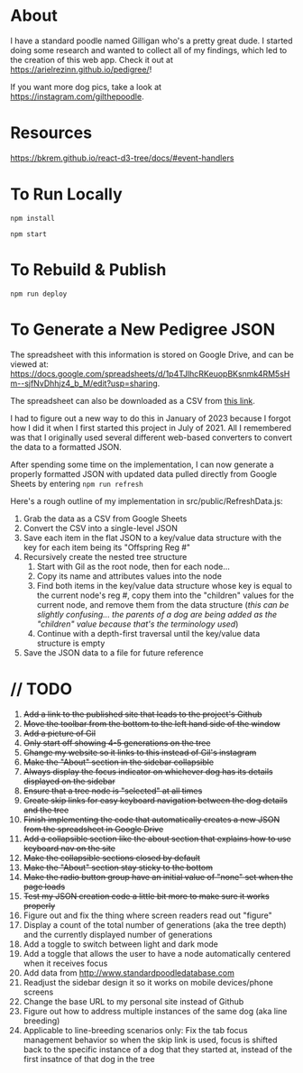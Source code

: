 # About

I have a standard poodle named Gilligan who's a pretty great dude. I started doing some research and wanted to collect all of my findings, which led to the creation of this web app. Check it out at https://arielrezinn.github.io/pedigree/! 

If you want more dog pics, take a look at https://instagram.com/gilthepoodle.

# Resources

https://bkrem.github.io/react-d3-tree/docs/#event-handlers

# To Run Locally
`npm install`

`npm start` 

# To Rebuild & Publish 
`npm run deploy`

# To Generate a New Pedigree JSON

The spreadsheet with this information is stored on Google Drive, and can be viewed at: https://docs.google.com/spreadsheets/d/1p4TJlhcRKeuopBKsnmk4RM5sHm--sjfNvDhhjz4_b_M/edit?usp=sharing. 

The spreadsheet can also be downloaded as a CSV from [this link](https://docs.google.com/spreadsheets/d/e/2PACX-1vS_t21NRDGXKya4lVd_Uijhnz-TDwqM36QyYfEncJQO-TCLCNdvT44KTe_ZafSROrJY6DW3YxdAI608/pub?gid=0&single=true&output=csv).

I had to figure out a new way to do this in January of 2023 because I forgot how I did it when I first started this project in July of 2021. All I remembered was that I originally used several different web-based converters to convert the data to a formatted JSON.

After spending some time on the implementation, I can now generate a properly formatted JSON with updated data pulled directly from Google Sheets by entering `npm run refresh`

Here's a rough outline of my implementation in src/public/RefreshData.js:
1. Grab the data as a CSV from Google Sheets
1. Convert the CSV into a single-level JSON
1. Save each item in the flat JSON to a key/value data structure with the key for each item being its "Offspring Reg #"
1. Recursively create the nested tree structure
   1. Start with Gil as the root node, then for each node...
   1. Copy its name and attributes values into the node
   1. Find both items in the key/value data structure whose key is equal to the current node's reg #, copy them into the "children" values for the current node, and remove them from the data structure (*this can be slightly confusing... the parents of a dog are being added as the "children" value because that's the terminology used*)
   1. Continue with a depth-first traversal until the key/value data structure is empty
1. Save the JSON data to a file for future reference

# // TODO
1. ~~Add a link to the published site that leads to the project's Github~~
1. ~~Move the toolbar from the bottom to the left hand side of the window~~
1. ~~Add a picture of Gil~~
1. ~~Only start off showing 4-5 generations on the tree~~
1. ~~Change my website so it links to this instead of Gil's instagram~~
1. ~~Make the "About" section in the sidebar collapsible~~
1. ~~Always display the focus indicator on whichever dog has its details displayed on the sidebar~~
1. ~~Ensure that a tree node is "selected" at all times~~
1. ~~Create skip links for easy keyboard navigation between the dog details and the tree~~
1. ~~Finish implementing the code that automatically creates a new  JSON from the spreadsheet in Google Drive~~
1. ~~Add a collapsible section like the about section that explains how to use keyboard nav on the site~~
1. ~~Make the collapsible sections closed by default~~
1. ~~Make the "About" section stay sticky to the bottom~~
1. ~~Make the radio button group have an initial value of "none" set when the page loads~~
1. ~~Test my JSON creation code a little bit more to make sure it works properly~~
1. Figure out and fix the thing where screen readers read out "figure" 
1. Display a count of the total number of generations (aka the tree depth) and the currently displayed number of generations
1. Add a toggle to switch between light and dark mode
1. Add a toggle that allows the user to have a node automatically centered when it receives focus
1. Add data from http://www.standardpoodledatabase.com
1. Readjust the sidebar design it so it works on mobile devices/phone screens
1. Change the base URL to my personal site instead of Github
1. Figure out how to address multiple instances of the same dog (aka line breeding)
1. Applicable to line-breeding scenarios only: Fix the tab focus management behavior so when the skip link is used, focus is shifted back to the specific instance of a dog that they started at, instead of the first insatnce of that dog in the tree
